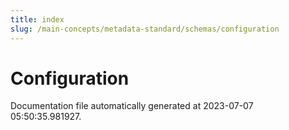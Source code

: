 ```yaml
---
title: index
slug: /main-concepts/metadata-standard/schemas/configuration
---
```


# Configuration

Documentation file automatically generated at 2023-07-07 05:50:35.981927.
